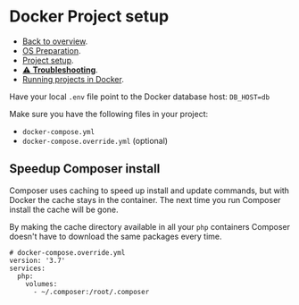 # Docker Project setup

- [Back to overview](../README.md).
- [OS Preparation](../os-setup/README.md).
- [Project setup](../project-setup/README.md).
- [⚠️ **Troubleshooting**](../troubleshooting/README.md).
- [Running projects in Docker](../running/README.md).


Have your local `.env` file point to the Docker database host:
  `DB_HOST=db`


Make sure you have the following files in your project:

- `docker-compose.yml`
- `docker-compose.override.yml` (optional)

## Speedup Composer install

Composer uses caching to speed up install and update commands, but with Docker the cache stays in the container. The next time you run Composer install the cache will be gone.

By making the cache directory available in all your `php` containers Composer doesn't have to download the same packages every time.

```docker
# docker-compose.override.yml
version: '3.7'
services:
  php:
    volumes:
      - ~/.composer:/root/.composer
```
